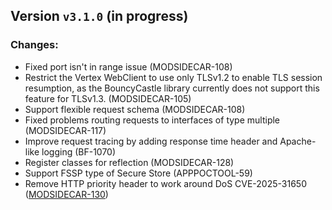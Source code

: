 ## Version `v3.1.0` (in progress)
### Changes:
* Fixed port isn't in range issue (MODSIDECAR-108)
* Restrict the Vertex WebClient to use only TLSv1.2 to enable TLS session resumption, as the BouncyCastle library currently does not support this feature for TLSv1.3. (MODSIDECAR-105)
* Support flexible request schema (MODSIDECAR-108)
* Fixed problems routing requests to interfaces of type multiple (MODSIDECAR-117)
* Improve request tracing by adding response time header and Apache-like logging (BF-1070)
* Register classes for reflection (MODSIDECAR-128)
* Support FSSP type of Secure Store (APPPOCTOOL-59)
* Remove HTTP priority header to work around DoS CVE-2025-31650 ([MODSIDECAR-130](https://folio-org.atlassian.net/browse/MODSIDECAR-130))
